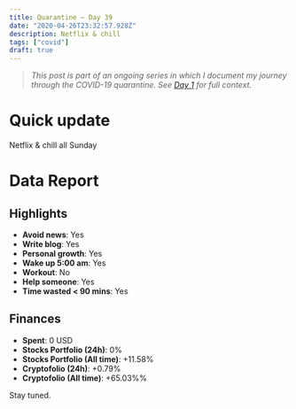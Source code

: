 ```yaml
---
title: Quarantine — Day 39
date: "2020-04-26T23:32:57.928Z"
description: Netflix & chill
tags: ["covid"]
draft: true
---
```


> *This post is part of an ongoing series in which I document my journey through the COVID-19 quarantine. See [Day 1](/quarantine-day-1) for full context.*

<div class="divider"></div>

# Quick update

Netflix & chill all Sunday

<div class="divider"></div>

# Data Report

## Highlights

* **Avoid news**: Yes
* **Write blog**: Yes
* **Personal growth**: Yes
* **Wake up 5:00 am**: Yes
* **Workout**: No
* **Help someone**: Yes
* **Time wasted < 90 mins**: Yes

## Finances

* **Spent**: 0 USD
* **Stocks Portfolio (24h)**: 0%
* **Stocks Portfolio (All time)**: +11.58%
* **Cryptofolio (24h)**: +0.79%
* **Cryptofolio (All time)**: +65.03%%

<div class="divider"></div>

Stay tuned.
